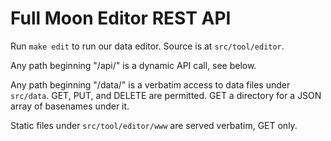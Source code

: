 # Full Moon Editor REST API

Run `make edit` to run our data editor. Source is at `src/tool/editor`.

Any path beginning "/api/" is a dynamic API call, see below.

Any path beginning "/data/" is a verbatim access to data files under `src/data`.
GET, PUT, and DELETE are permitted.
GET a directory for a JSON array of basenames under it.

Static files under `src/tool/editor/www` are served verbatim, GET only.
